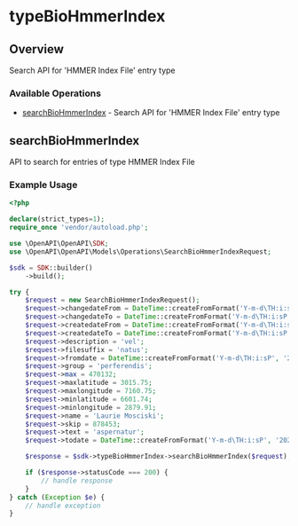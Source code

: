 # typeBioHmmerIndex

## Overview

Search API for 'HMMER Index File' entry type

### Available Operations

* [searchBioHmmerIndex](#searchbiohmmerindex) - Search API for 'HMMER Index File' entry type

## searchBioHmmerIndex

API to search for entries of type HMMER Index File

### Example Usage

```php
<?php

declare(strict_types=1);
require_once 'vendor/autoload.php';

use \OpenAPI\OpenAPI\SDK;
use \OpenAPI\OpenAPI\Models\Operations\SearchBioHmmerIndexRequest;

$sdk = SDK::builder()
    ->build();

try {
    $request = new SearchBioHmmerIndexRequest();
    $request->changedateFrom = DateTime::createFromFormat('Y-m-d\TH:i:sP', '2021-09-06T10:36:33.442Z');
    $request->changedateTo = DateTime::createFromFormat('Y-m-d\TH:i:sP', '2021-12-07T18:13:34.827Z');
    $request->createdateFrom = DateTime::createFromFormat('Y-m-d\TH:i:sP', '2022-04-23T13:35:30.978Z');
    $request->createdateTo = DateTime::createFromFormat('Y-m-d\TH:i:sP', '2022-03-18T17:53:23.400Z');
    $request->description = 'vel';
    $request->filesuffix = 'natus';
    $request->fromdate = DateTime::createFromFormat('Y-m-d\TH:i:sP', '2022-01-19T08:19:15.156Z');
    $request->group = 'perferendis';
    $request->max = 470132;
    $request->maxlatitude = 3015.75;
    $request->maxlongitude = 7160.75;
    $request->minlatitude = 6601.74;
    $request->minlongitude = 2879.91;
    $request->name = 'Laurie Mosciski';
    $request->skip = 878453;
    $request->text = 'aspernatur';
    $request->todate = DateTime::createFromFormat('Y-m-d\TH:i:sP', '2022-09-14T03:02:47.808Z');

    $response = $sdk->typeBioHmmerIndex->searchBioHmmerIndex($request);

    if ($response->statusCode === 200) {
        // handle response
    }
} catch (Exception $e) {
    // handle exception
}
```
